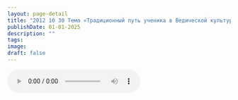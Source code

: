 ```yaml
---
layout: page-detail
title: "2012 10 30 Тема «Традиционный путь ученика в Ведической культуре садху»"
publishDate: 01-01-2025
description: ""
tags:
image:
draft: false
---
```


<audio title=" - 2012 10 30 Тема «Традиционный путь ученика в Ведической культуре садху».mp3" src="https://filer-api.advayta.org/v1.0/public/files/72750" controls=""></audio>

  
